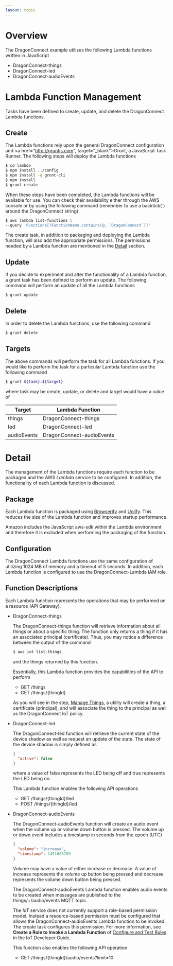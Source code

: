 ```yaml
---
layout: topic
---
```

# Overview

The DragonConnect example utilizes the
following Lambda functions written in JavaScript

* DragonConnect-things
* DragonConnect-led
* DragonConnect-audioEvents

# Lambda Function Management

Tasks have been defined to create, update, and delete the
DragonConnect Lambda functions.

## Create

The Lambda functions rely upon the general
DragonConnect configuration and
<a href="http://gruntjs.com", target="_blank">Grunt</a>,
a JavaScript Task Runner.  The following steps will deploy the Lambda
functions

```sh
$ cd lambda
$ npm install ../config
$ npm install -g grunt-cli
$ npm install
$ grunt create
```

When these steps have been completed, the Lambda functions will be
available for use.  You can check their availability either through the
AWS console or by using the following command (remember to use a backtick(`)
around the DragonConnect string)

```sh
$ aws lambda list-functions \
--query 'Functions[?FunctionName.contains(@, `DragonConnect`)]'
```

The create task, in addition to packaging and deploying the Lambda function,
will also add the appropriate permissions.  The permissions needed by a
Lambda function are mentioned in the [Detail](#detail) section.

## Update

If you decide to experiment and alter the functionality of a Lambda function,
a grunt task has been defined to perform an update.  The following command
will perform an update of all the Lambda functions

```sh
$ grunt update
```

## Delete

In order to delete the Lambda functions, use the following command

```sh
$ grunt delete
```

## Targets

The above commands will perform the task for all Lambda functions.  If you
would like to perform the task for a particular Lambda function use the
following command

```sh
$ grunt ${task}:${target}
```

where task may be create, update, or delete and target would have a value of

Target | Lambda Function
-------|----------------
things | DragonConnect-things
led  | DragonConnect-led
audioEvents | DragonConnect-audioEvents

# Detail

The management of the Lambda functions require each function to be packaged
and the AWS _Lambda_ service to be configured.  In addition, the functionality
of each Lambda function is discussed.

## Package

Each Lambda function is packaged using
<a href="http://browserify.org" target="_blank">Browserify</a> and
<a href="https://github.com/mishoo/UglifyJS2" target="_blank">Uglify</a>.
This reduces the size of the Lambda function and improves startup performance.

Amazon includes the JavaScript aws-sdk within the Lambda environment and
therefore it is excluded when performing the packaging of the function.

## Configuration

The DragonConnect Lambda functions use the
same configuration of utilizing 1024 MB of memory and a timeout of 5 seconds.
In addition, each Lambda function is configured to use the DragonConnect-Lambda
IAM role.

## Function Descriptions

Each Lambda function represents the operations that may be performed on a
resource (API Gateway).

* DragonConnect-things

    The DragonConnect-things function will retrieve information about
    all things or about a specific thing.  The function only returns
    a thing if it has an associated principal (certificate).  Thus,
    you may notice a difference between the output of the command

    ```sh
    $ aws iot list-things
    ```

    and the things returned by this function.

    Essentially, this Lambda function provides the capabilities of the API
    to perform

    * GET /things
    * GET /things/{thingId}

    As you will see in the step, [Manage Things](./things.html),
    a utility will create a thing, a certificate (principal), and will
    associate the thing to the principal as well as the DragonConnect IoT
    policy.

* DragonConnect-led

    The DragonConnect-led function will retrieve the current state of the
    device shadow as well as request an update of the state.  The state
    of the device shadow is simply defined as

    ```json
    {
      "active": false
    }
    ```

    where a value of false represents the LED being off and true represents
    the LED being on.

    This Lambda function enables the following API operations

    * GET /things/{thingId}/led
    * POST /things/{thingId}/led

* DragonConnect-audioEvents

    The DragonConnect-audioEvents function will create an audio event when
    the volume up or volume down button is pressed.  The volume up or down
    event includes a timestamp in seconds from the epoch (UTC)

    ```json
    {
      "volume": "increase",
      "timestamp": 1451685789
    }
    ```

    Volume may have a value of either increase or decrease.  A value of
    increase represents the volume up button being pressed and decrease
    represents the volume down button being pressed.

    The DragonConnect-audioEvents Lambda function enables audio events to
    be created when messages are published to the things/+/audio/events
    MQTT topic.

    The _IoT_ service does not currently support a role-based
    permission model.  Instead a resource-based permission must be configured
    that allows the DragonConnect-audioEvents Lambda function to be invoked.
    The create task configures this permission.  For more information,
    see **Create a Rule to Invoke a Lambda Function**
    of <a href="http://docs.aws.amazon.com/iot/latest/developerguide/config-and-test-rules.html"
    target="_blank">Configure and Test Rules</a> in the IoT Developer Guide.

    This function also enables the following API operation

    * GET /things/{thingId}/audio/events?limit=10

